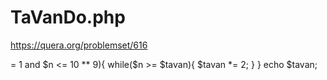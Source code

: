 # TaVanDo.php
https://quera.org/problemset/616
<?php
$n = (int)readline("Enter a number: ");
$tavan = 2;
if ($n >= 1 and $n <= 10 ** 9){
	while($n >= $tavan){
		$tavan *= 2;
	}
}
echo $tavan;
